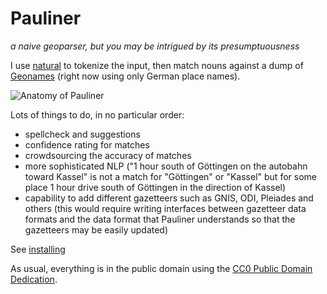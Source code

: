 # Pauliner  
*a naive geoparser, but you may be intrigued by its presumptuousness*

I use [natural](https://github.com/NaturalNode/natural) to tokenize the input, then match nouns against a dump of [Geonames](http://geonames.org) (right now using only German place names).

![Anatomy of Pauliner](images/pauliner.jpg)

Lots of things to do, in no particular order:

- spellcheck and suggestions
- confidence rating for matches
- crowdsourcing the accuracy of matches
- more sophisticated NLP ("1 hour south of Göttingen on the autobahn toward Kassel" is not a match for "Göttingen" or "Kassel" but for some place 1 hour drive south of Göttingen in the direction of Kassel)
- capability to add different gazetteers such as GNIS, ODI, Pleiades and others (this would require writing interfaces between gazetteer data formats and the data format that Pauliner understands so that the gazetteers may be easily updated)

See [installing](docs/installing.md)

As usual, everything is in the public domain using the [CC0 Public Domain Dedication](LICENSE).
